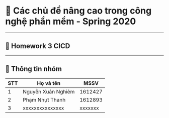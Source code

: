 # :memo: Các chủ đề nâng cao trong công nghệ phần mềm - Spring 2020
---
## :rocket:  Homework 3 CICD
---
## :loudspeaker: Thông tin nhóm


| STT      | Họ và tên              | MSSV    |
| -------- | -----------------------|-------- |
| 1        | Nguyễn Xuân Nghiêm     | 1612427 |
| 2        | Phạm Nhựt Thanh        | 1612893 |
| 3        | xxxxxxxxxxxxxxx        | xxxxxxx |

